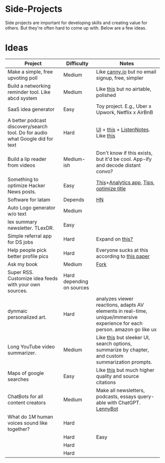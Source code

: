 # Side-Projects
Side projects are important for developing skills and creating value for others. But they're often hard to come up with. Below are a few ideas.


# Ideas

| Project                                                                                      |   Difficulty          |  Notes |
|----------------------------------------------------------------------------------------------|-----------------------|----------------------------|
| Make a simple, free upvoting poll                                                            | Medium                |  Like [canny.io](https://canny.io/) but no email signup, free, simpler |
| Build a networking reminder tool. Like abcd system                                           | Medium                |  Like [this](https://jakobgreenfeld.com/stay-in-touch) but no airtable, polished |
| SaaS idea generator                                                           | Easy                |  Toy project. E.g., Uber x Upwork, Netflix x AirBnB  |
| A better podcast discovery/search tool. Do for audio what Google did for text                                                            | Hard                |  [UI](https://askmybook.com/) + [this](https://twitter.com/karpathy/status/1574474952446615552?lang=en) + [ListenNotes](https://www.listennotes.com/). Like [this](https://hello.fathom.fm/) |
| Build a lip reader from videos                                                             | Medium-ish               |  Don't know if this exists, but it'd be cool. App-ify and decode distant convo? |
| Something to optimize Hacker News posts.  |  Easy               |  [This](https://cs.stanford.edu/people/karpathy/hn_analysis.html)+[Analytics app](https://medium.com/pycob/build-a-hacker-news-analytics-app-in-73-lines-of-python-21f1cd020e3d), [Tips](https://www.groovehq.com/blog/hacker-news), [optimize title](https://minimaxir.com/2022/08/gpt3-blog-title-optimizer/)|
| Software for latam                                                            |  Depends               | [HN](https://news.ycombinator.com/item?id=34482433) |
| Auto Logo generator w/o text                                                             | Medium                |  |
|  lex summary newsletter. TLexDR.                                                            | Easy              |  |
|  Simple referral app for DS jobs                                                           |  Hard               | Expand on [this?](https://github.com/johan-akerman/Greet) |
|  Help people pick better profile pics                                                          |  Hard               | Everyone sucks at this according to [this paper](https://cognitiveresearchjournal.springeropen.com/articles/10.1186/s41235-017-0058-3) |
|  Ask my book                                                           | Medium                | [Fork](https://github.com/slavingia/askmybook) |
|  Super RSS. Customize idea feeds with your own sources.                                                           |  Hard depending on sources               |  |
| dynmaic personalized art.                                                         |  Hard            |  analyzes viewer reactions, adapts AV elements in real-time, unique/immersive experience for each person. amazon go like ux|
|  Long YouTube video summarizer.                                                        |  Medium            | Like  [this](https://www.summarize.tech/) but sleeker UI, search options, summarize by chapter, and custom summarization prompts. |
|  Maps of google searches                                                        |  Easy            | Like [this](https://www.travlerz.com/en/united-states-maps?ly=native_one) but much higher quality and source citations |
|  ChatBots for all content creators                                                        |  Medium            | Make all newsletters, podcasts, essays query-able with ChatGPT. [LennyBot](https://www.lennysnewsletter.com/p/i-built-a-lenny-chatbot-using-gpt) |
|  What do 1M human voices sound like together?                                                        |  Hard            |  |
|                                                          |  Hard            | Easy |
|                                                          |  Hard            |  |
|                                                          |  Hard            |  |







 
